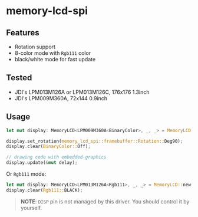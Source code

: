 # memory-lcd-spi

## Features

- Rotation support
- 8-color mode with `Rgb111` color
- black/white mode for fast update

## Tested

- JDI's LPM013M126A or LPM013M126C, 176x176 1.3inch
- JDI's LPM009M360A, 72x144 0.9inch

## Usage

```rust
let mut display: MemoryLCD<LPM009M360A<BinaryColor>, _, _> = MemoryLCD::new(spi, cs);

display.set_rotation(memory_lcd_spi::framebuffer::Rotation::Deg90);
display.clear(BinaryColor::Off);

// drawing code with embedded-graphics
display.update(&mut delay);
```

Or `Rgb111` mode:

```rust
let mut display: MemoryLCD<LPM013M126A<Rgb111>, _, _> = MemoryLCD::new(spi, cs);
display.clear(Rgb111::BLACK);
```

> **NOTE**: `DISP` pin is not managed by this driver. You should control it by yourself.
